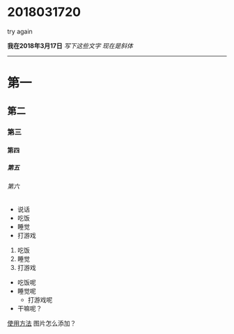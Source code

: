 # 2018031720
try again

**我在2018年3月17日**
*写下这些文字*
_现在是斜体_

---


# 第一
## 第二
### 第三
#### 第四
##### 第五
###### 第六
- 说话
- 吃饭
- 睡觉
- 打游戏
1. 吃饭
3. 睡觉
4. 打游戏
- 吃饭呢
 - 睡觉呢
   - 打游戏呢
- 干嘛呢？

[使用方法](http://blog.csdn.net/u011419965/article/details/50536937#1-强调 "不如的博客")
图片怎么添加？
